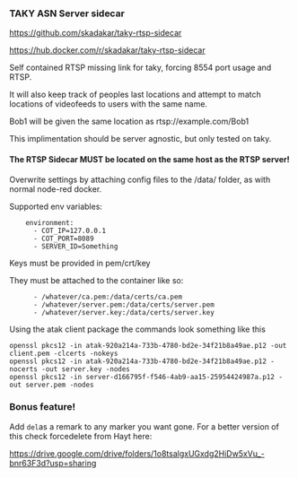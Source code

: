 ### TAKY ASN Server sidecar

https://github.com/skadakar/taky-rtsp-sidecar

https://hub.docker.com/r/skadakar/taky-rtsp-sidecar



Self contained RTSP missing link for taky, forcing 8554 port usage and RTSP.

It will also keep track of peoples last locations and attempt to match locations of videofeeds to users with the same name.

Bob1 will be given the same location as rtsp://example.com/Bob1

This implimentation should be server agnostic, but only tested on taky.
#### The RTSP Sidecar MUST be located on the same host as the RTSP server!

Overwrite settings by attaching config files to the /data/ folder, as with normal node-red docker.

Supported env variables:
```
    environment:
      - COT_IP=127.0.0.1
      - COT_PORT=8089
      - SERVER_ID=Something
```

Keys must be provided in pem/crt/key

They must be attached to the container like so: 
```
      - /whatever/ca.pem:/data/certs/ca.pem
      - /whatever/server.pem:/data/certs/server.pem
      - /whatever/server.key:/data/certs/server.key
```
Using the atak client package the commands look something like this
```
openssl pkcs12 -in atak-920a214a-733b-4780-bd2e-34f21b8a49ae.p12 -out client.pem -clcerts -nokeys
openssl pkcs12 -in atak-920a214a-733b-4780-bd2e-34f21b8a49ae.p12 -nocerts -out server.key -nodes
openssl pkcs12 -in server-d166795f-f546-4ab9-aa15-25954424987a.p12 -out server.pem -nodes
```
### Bonus feature!

Add `del`as a remark to any marker you want gone. For a better version of this check forcedelete from Hayt here:

https://drive.google.com/drive/folders/1o8tsalgxUGxdg2HiDw5xVu_-bnr63F3d?usp=sharing

